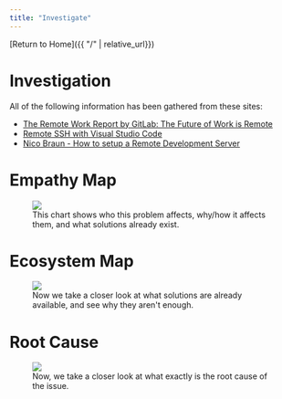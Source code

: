 ```yaml
---
title: "Investigate"
---
```


[Return to Home]({{ "/" | relative_url}})

# Investigation

All of the following information has been gathered from these sites:
* [The Remote Work Report by GitLab: The Future of Work is Remote](https://learn.gitlab.com/all-remote/remote-work-report/)
* [Remote SSH with Visual Studio Code](https://code.visualstudio.com/blogs/2019/07/25/remote-ssh)
* [Nico Braun - How to setup a Remote Development Server](https://dev.to/codingsafari/how-to-setup-a-remote-development-server-46ln)

# Empathy Map

<figure>
    <img src="{{ "/assets/img/2020-09-24-eh.png" | relative_url }}" />
    <figcaption>This chart shows who this problem affects, why/how it affects them, and what solutions already exist.</figcaption>
</figure>

# Ecosystem Map

<figure>
    <img src="{{ "/assets/img/2020-10-01-ecomap-no-bg.png" | relative_url }}" />
    <figcaption>Now we take a closer look at what solutions are already available, and see why they aren't enough.</figcaption>
</figure>

# Root Cause

<figure>
    <img src="{{ "/assets/img/2020-10-15-root-cause-no-bg.png" | relative_url }}" />
    <figcaption>Now, we take a closer look at what exactly is the root cause of the issue.</figcaption>
</figure>